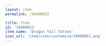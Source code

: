 ```yaml
---
layout: item
permalink: /10400052

title: Item
id: '10400052'
item_name: 'Dragon Tail Tattoo'
icon_url: 'item/icon/customize/10400051.png'
---
```

